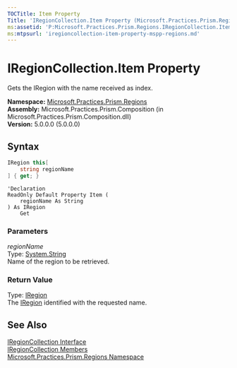 ```yaml
---
TOCTitle: Item Property
Title: 'IRegionCollection.Item Property (Microsoft.Practices.Prism.Regions)'
ms:assetid: 'P:Microsoft.Practices.Prism.Regions.IRegionCollection.Item(System.String)'
ms:mtpsurl: 'iregioncollection-item-property-mspp-regions.md'
---
```


# IRegionCollection.Item Property

Gets the IRegion with the name received as index.

**Namespace:** [Microsoft.Practices.Prism.Regions](/patterns-practices/reference/mspp-regions-namespace)  
**Assembly:** Microsoft.Practices.Prism.Composition (in Microsoft.Practices.Prism.Composition.dll)  
**Version:** 5.0.0.0 (5.0.0.0)

## Syntax

```C#
IRegion this[
	string regionName
] { get; }
```

```VB
'Declaration
ReadOnly Default Property Item ( 
	regionName As String
) As IRegion
	Get
```

### Parameters

*regionName*  
Type: [System.String](http://msdn.microsoft.com/en-us/library/s1wwdcbf)  
Name of the region to be retrieved.

### Return Value

Type: [IRegion](/patterns-practices/reference/iregion-interface-mspp-regions)  
The [IRegion](/patterns-practices/reference/iregion-interface-mspp-regions) identified with the requested name.

## See Also

[IRegionCollection Interface](/patterns-practices/reference/iregioncollection-interface-mspp-regions)  
[IRegionCollection Members](/patterns-practices/reference/iregioncollection-members-mspp-regions)  
[Microsoft.Practices.Prism.Regions Namespace](/patterns-practices/reference/mspp-regions-namespace)  